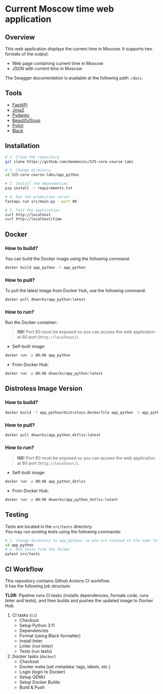 # Current Moscow time web application

## Overview

This web application displays the current time in Moscow. It supports two formats of the output:

- Web page containing current time in Moscow
- JSON with current time in Moscow

The Swagger documentation is available at the following path: `/docs`.

## Tools

- [FastAPI](https://fastapi.tiangolo.com/)
- [Jinja2](https://pypi.org/project/Jinja2/)
- [Pydantic](https://docs.pydantic.dev/latest/)
- [BeautifulSoup](https://www.crummy.com/software/BeautifulSoup/)
- [Pylint](https://docs.pylint.org/)
- [Black](https://black.readthedocs.io/en/stable/)

## Installation

```bash
# 1. Clone the repository
git clone https://github.com/danmaninc/S25-core-course-labs

# 2. Change directory
cd S25-core-course-labs/app_python

# 3. Install the dependencies
pip install -r requirements.txt

# 4. Run the production server
fastapi run src/main.py --port 80

# 5. Test the application
curl http://localhost
curl http://localhost/time
```

## Docker

### How to build?

You can build the Docker image using the following command:

```bash
docker build app_python -t app_python
```

### How to pull?

To pull the latest image from Docker Hub, use the following command:

```bash
docker pull dnworks/app_python:latest
```

### How to run?

Run the Docker container:

> **NB!** Port 80 must be exposed so you can access the web application at 80 port (`http://localhost/`).

- Self-built image:

```bash
docker run -p 80:80 app_python
```

- From Docker Hub:

```bash
docker run -p 80:80 dnworks/app_python:latest
```

## Distroless Image Version

### How to build?

```bash
docker build -f app_python/distroless.Dockerfile app_python -t app_python_dstlss
```

### How to pull?

```bash
docker pull dnworks/app_python_dstlss:latest
```

### How to run?

> **NB!** Port 80 must be exposed so you can access the web application at 80 port (`http://localhost/`).

- Self-built image:

```bash
docker run -p 80:80 app_python_dstlss
```

- From Docker Hub:

```bash
docker run -p 80:80 dnworks/app_python_dstlss:latest
```

## Testing

Tests are located in the `src/tests` directory. \
You may run existing tests using the following commands:

```bash
# 1. Change directory to app_python: so you are located in the same folder as `src`
cd app_python
# 2. Run tests from the folder
pytest src/tests
```

## CI Workflow

This repository contains Github Actions CI workflow. \
It has the following job structure:

**TLDR:** Pipeline runs CI tasks (installs dependencies, formats code, runs linter and tests), and then builds and pushes the updated image to Docker Hub.

1. CI tasks (`ci`)
   - Checkout
   - Setup Python 3.11
   - Dependencies
   - Format (using Black formatter)
   - Install linter
   - Linter (run linter)
   - Tests (run tests)
2. Docker tasks (`docker`)
   - Checkout
   - Docker meta (set metadata: tags, labels, etc.)
   - Login (login to Docker)
   - Setup QEMU
   - Setup Docker Buildx
   - Build & Push

